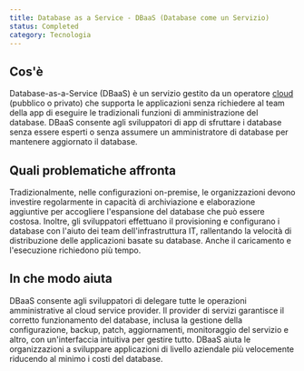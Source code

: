 ```yaml
---
title: Database as a Service - DBaaS (Database come un Servizio)
status: Completed
category: Tecnologia
---
```


## Cos'è
Database-as-a-Service (DBaaS) è ​​un servizio gestito da un operatore [cloud](/it/cloud_computing/) (pubblico o privato) che supporta le applicazioni senza richiedere al team della app di eseguire le tradizionali funzioni di amministrazione del database. DBaaS consente agli sviluppatori di app di sfruttare i database senza essere esperti o senza assumere un amministratore di database per mantenere aggiornato il database.

## Quali problematiche affronta
Tradizionalmente, nelle configurazioni on-premise, le organizzazioni devono investire regolarmente in capacità di archiviazione e elaborazione aggiuntive per accogliere l'espansione del database che può essere costosa. Inoltre, gli sviluppatori effettuano il provisioning e configurano i database con l'aiuto dei team dell'infrastruttura IT, rallentando la velocità di distribuzione delle applicazioni basate su database. Anche il caricamento e l'esecuzione richiedono più tempo.

## In che modo aiuta
DBaaS consente agli sviluppatori di delegare tutte le operazioni amministrative al cloud service provider. Il provider di servizi garantisce il corretto funzionamento del database, inclusa la gestione della configurazione, backup, patch, aggiornamenti, monitoraggio del servizio e altro, con un'interfaccia intuitiva per gestire tutto. DBaaS aiuta le organizzazioni a sviluppare applicazioni di livello aziendale più velocemente riducendo al minimo i costi del database.